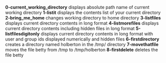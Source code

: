 **0-current_working_directory** displays absolute path name of current working directory
**1-listit** displays the contents list of your current directory
**2-bring_me_home** changes working directory to home directory
**3-listfiles** displays current directory contents in long format
**4-listmorefiles** displays current directory contents including hidden files in long format
**5-listfilesdigitonly** displays current directory contents in long format with user and group ids displayed numerically and hidden files
**6-firstdirectory** creates a directory named holberton in the /tmp/ directory
**7-movethatfile** moves the file betty from /tmp to /tmp/holberton
**8-firstdelete** deletes the file betty
